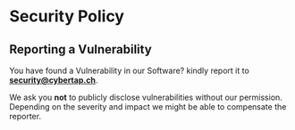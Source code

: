 # Security Policy

## Reporting a Vulnerability

You have found a Vulnerability in our Software? kindly report it to **security@cybertap.ch**.

We ask you **not** to publicly disclose vulnerabilities without our permission. 
Depending on the severity and impact we might be able to compensate the reporter.

